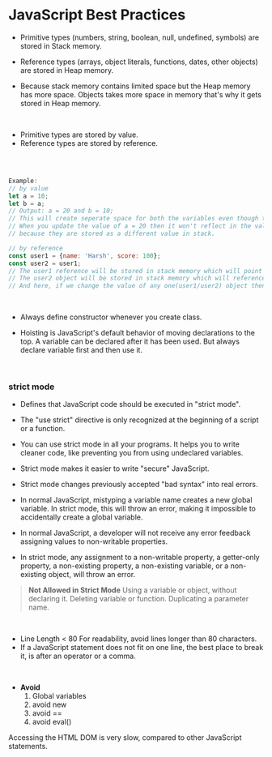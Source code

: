 # JavaScript Best Practices

- Primitive types (numbers, string, boolean, null, undefined, symbols) are stored in Stack memory.

- Reference types (arrays, object literals, functions, dates, other objects) are stored in Heap memory.

- Because stack memory contains limited space but the Heap memory has more space. Objects takes more space in memory that's why it gets stored in Heap memory.

<br />

- Primitive types are stored by value.
- Reference types are stored by reference.

<br />

```javascript

Example:
// by value
let a = 10;
let b = a;
// Output: a = 20 and b = 10;
// This will create seperate space for both the variables even though they are same.
// When you update the value of a = 20 then it won't reflect in the value of b
// because they are stored as a different value in stack.

// by reference
const user1 = {name: 'Harsh', score: 100};
const user2 = user1;
// The user1 reference will be stored in stack memory which will point to the heap memory where these values are actually stored.
// The user2 object will be stored in stack memory which will reference to the user1 object because we assigning one object's value to the other object.
// And here, if we change the value of any one(user1/user2) object then it will reflect to the other object also because they are pointing to the same object in the heap.
```

<br />

- Always define constructor whenever you create class.

- Hoisting is JavaScript's default behavior of moving declarations to the top.
  A variable can be declared after it has been used. But always declare variable first and then use it.

<br />

### strict mode

- Defines that JavaScript code should be executed in "strict mode".
- The "use strict" directive is only recognized at the beginning of a script or a function.
- You can use strict mode in all your programs. It helps you to write cleaner code, like preventing you from using undeclared variables.

- Strict mode makes it easier to write "secure" JavaScript.
- Strict mode changes previously accepted "bad syntax" into real errors.
- In normal JavaScript, mistyping a variable name creates a new global variable. In strict mode, this will throw an error, making it impossible to accidentally create a global variable.
- In normal JavaScript, a developer will not receive any error feedback assigning values to non-writable properties.
- In strict mode, any assignment to a non-writable property, a getter-only property, a non-existing property, a non-existing variable, or a non-existing object, will throw an error.

> **Not Allowed in Strict Mode**
> Using a variable or object, without declaring it.
> Deleting variable or function.
> Duplicating a parameter name.

<br />

- Line Length < 80
  For readability, avoid lines longer than 80 characters.
- If a JavaScript statement does not fit on one line, the best place to break it, is after an operator or a comma.

<br />

- **Avoid**
  1. Global variables
  2. avoid new
  3. avoid ==
  4. avoid eval()

Accessing the HTML DOM is very slow, compared to other JavaScript statements.
